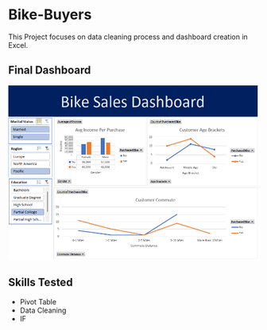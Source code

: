 # Bike-Buyers
This Project focuses on  data cleaning process and dashboard creation in Excel.

## Final Dashboard 

![Screenshot](BikeSalesDashboard.png)

## Skills Tested 
- Pivot Table
- Data Cleaning 
- IF